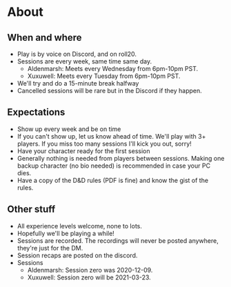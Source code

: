 # About
## When and where
- Play is by voice on Discord, and on roll20. 
- Sessions are every week, same time same day.
    - Aldenmarsh: Meets every Wednesday from 6pm-10pm PST.
    - Xuxuwell: Meets every Tuesday from 6pm-10pm PST.
- We'll try and do a 15-minute break halfway
- Cancelled sessions will be rare but in the Discord if they happen.

## Expectations
- Show up every week and be on time
- If you can't show up, let us know ahead of time. We'll play with 3+ players. If you miss too many sessions I'll kick you out, sorry!
- Have your character ready for the first session
- Generally nothing is needed from players between sessions. Making one backup character (no bio needed) is recommended in case your PC dies.
- Have a copy of the D&D rules (PDF is fine) and know the gist of the rules.

## Other stuff
- All experience levels welcome, none to lots.
- Hopefully we'll be playing a while!
- Sessions are recorded. The recordings will never be posted anywhere, they're just for the DM.
- Session recaps are posted on the discord.
- Sessions
    - Aldenmarsh: Session zero was 2020-12-09. 
    - Xuxuwell: Session zero will be 2021-03-23.
